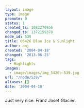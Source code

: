 ```yaml
---
layout: image
type: image
promote: 0
status: 1
created_ts: 1082270956
changed_ts: 1372159378
node_id: 539
title: 05426 Blue Ice & Sunlight
author: anj
created: '2004-04-18'
changed: '2013-06-25'
tags:
  - Highlights
images:
  - image/images/img_5426b-539.jpg
url: "/node/539/"
aliases: []
date: '2004-04-18'
---
```

Just very nice.  Franz Josef Glacier.
